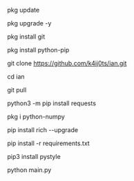 pkg update

pkg upgrade -y

pkg install git

pkg install python-pip

git clone https://github.com/k4ij0ts/ian.git

cd ian

git pull

python3 -m pip install requests

pkg i python-numpy

pip install rich --upgrade

pip install -r requirements.txt

pip3 install pystyle

python main.py